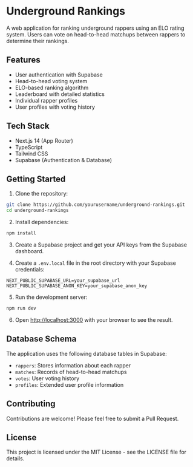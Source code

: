 # Underground Rankings

A web application for ranking underground rappers using an ELO rating system. Users can vote on head-to-head matchups between rappers to determine their rankings.

## Features

- User authentication with Supabase
- Head-to-head voting system
- ELO-based ranking algorithm
- Leaderboard with detailed statistics
- Individual rapper profiles
- User profiles with voting history

## Tech Stack

- Next.js 14 (App Router)
- TypeScript
- Tailwind CSS
- Supabase (Authentication & Database)

## Getting Started

1. Clone the repository:
```bash
git clone https://github.com/yourusername/underground-rankings.git
cd underground-rankings
```

2. Install dependencies:
```bash
npm install
```

3. Create a Supabase project and get your API keys from the Supabase dashboard.

4. Create a `.env.local` file in the root directory with your Supabase credentials:
```
NEXT_PUBLIC_SUPABASE_URL=your_supabase_url
NEXT_PUBLIC_SUPABASE_ANON_KEY=your_supabase_anon_key
```

5. Run the development server:
```bash
npm run dev
```

6. Open [http://localhost:3000](http://localhost:3000) with your browser to see the result.

## Database Schema

The application uses the following database tables in Supabase:

- `rappers`: Stores information about each rapper
- `matches`: Records of head-to-head matchups
- `votes`: User voting history
- `profiles`: Extended user profile information

## Contributing

Contributions are welcome! Please feel free to submit a Pull Request.

## License

This project is licensed under the MIT License - see the LICENSE file for details.
